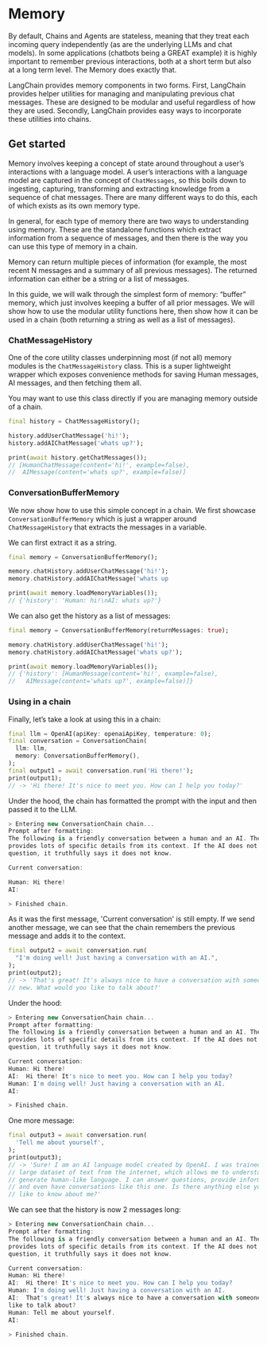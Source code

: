 # Memory

By default, Chains and Agents are stateless, meaning that they treat each incoming query 
independently (as are the underlying LLMs and chat models). In some applications (chatbots being a 
GREAT example) it is highly important to remember previous interactions, both at a short term but 
also at a long term level. The Memory does exactly that.

LangChain provides memory components in two forms. First, LangChain provides helper utilities for 
managing and manipulating previous chat messages. These are designed to be modular and useful 
regardless of how they are used. Secondly, LangChain provides easy ways to incorporate these 
utilities into chains.

## Get started

Memory involves keeping a concept of state around throughout a user’s interactions with a language
model. A user’s interactions with a language model are captured in the concept of `ChatMessages`, so
this boils down to ingesting, capturing, transforming and extracting knowledge from a sequence of
chat messages. There are many different ways to do this, each of which exists as its own memory
type.

In general, for each type of memory there are two ways to understanding using memory. These are the
standalone functions which extract information from a sequence of messages, and then there is the
way you can use this type of memory in a chain.

Memory can return multiple pieces of information (for example, the most recent N messages and a
summary of all previous messages). The returned information can either be a string or a list of
messages.

In this guide, we will walk through the simplest form of memory: “buffer” memory, which just
involves keeping a buffer of all prior messages. We will show how to use the modular utility
functions here, then show how it can be used in a chain (both returning a string as well as a
list of messages).

### ChatMessageHistory

One of the core utility classes underpinning most (if not all) memory modules is the
`ChatMessageHistory` class. This is a super lightweight wrapper which exposes convenience methods
for saving Human messages, AI messages, and then fetching them all.

You may want to use this class directly if you are managing memory outside of a chain.

```dart
final history = ChatMessageHistory();

history.addUserChatMessage('hi!');
history.addAIChatMessage('whats up?');

print(await history.getChatMessages());
// [HumanChatMessage(content='hi!', example=false),
//  AIMessage(content='whats up?', example=false)]
```

### ConversationBufferMemory

We now show how to use this simple concept in a chain. We first showcase `ConversationBufferMemory`
which is just a wrapper around `ChatMessageHistory` that extracts the messages in a variable.

We can first extract it as a string.

```dart
final memory = ConversationBufferMemory();

memory.chatHistory.addUserChatMessage('hi!');
memory.chatHistory.addAIChatMessage('whats up

print(await memory.loadMemoryVariables());
// {'history': 'Human: hi!\nAI: whats up?'}
```

We can also get the history as a list of messages:

```dart
final memory = ConversationBufferMemory(returnMessages: true);

memory.chatHistory.addUserChatMessage('hi!');
memory.chatHistory.addAIChatMessage('whats up?');

print(await memory.loadMemoryVariables());
// {'history': [HumanMessage(content='hi!', example=false),
//   AIMessage(content='whats up?', example=false)]}
```

### Using in a chain

Finally, let’s take a look at using this in a chain:

```dart
final llm = OpenAI(apiKey: openaiApiKey, temperature: 0);
final conversation = ConversationChain(
  llm: llm,
  memory: ConversationBufferMemory(),
);
final output1 = await conversation.run('Hi there!');
print(output1);
// -> 'Hi there! It's nice to meet you. How can I help you today?'
```

Under the hood, the chain has formatted the prompt with the input and then passed it to the LLM.
```dart
> Entering new ConversationChain chain...
Prompt after formatting:
The following is a friendly conversation between a human and an AI. The AI is talkative and 
provides lots of specific details from its context. If the AI does not know the answer to a 
question, it truthfully says it does not know.

Current conversation:

Human: Hi there!
AI:

> Finished chain.
```

As it was the first message, 'Current conversation' is still empty. If we send another message, we
can see that the chain remembers the previous message and adds it to the context.

```dart
final output2 = await conversation.run(
  "I'm doing well! Just having a conversation with an AI.",
);
print(output2);
// -> 'That's great! It's always nice to have a conversation with someone 
// new. What would you like to talk about?'
```

Under the hood:

```dart
> Entering new ConversationChain chain...
Prompt after formatting:
The following is a friendly conversation between a human and an AI. The AI is talkative and 
provides lots of specific details from its context. If the AI does not know the answer to a 
question, it truthfully says it does not know.

Current conversation:
Human: Hi there!
AI:  Hi there! It's nice to meet you. How can I help you today?
Human: I'm doing well! Just having a conversation with an AI.
AI:

> Finished chain.
```

One more message:

```dart
final output3 = await conversation.run(
  'Tell me about yourself',
);
print(output3);
// -> 'Sure! I am an AI language model created by OpenAI. I was trained on a 
// large dataset of text from the internet, which allows me to understand and 
// generate human-like language. I can answer questions, provide information, 
// and even have conversations like this one. Is there anything else you'd 
// like to know about me?'
```

We can see that the history is now 2 messages long:

```dart
> Entering new ConversationChain chain...
Prompt after formatting:
The following is a friendly conversation between a human and an AI. The AI is talkative and 
provides lots of specific details from its context. If the AI does not know the answer to a 
question, it truthfully says it does not know.

Current conversation:
Human: Hi there!
AI:  Hi there! It's nice to meet you. How can I help you today?
Human: I'm doing well! Just having a conversation with an AI.
AI:  That's great! It's always nice to have a conversation with someone new. What would you 
like to talk about?
Human: Tell me about yourself.
AI:

> Finished chain.
```